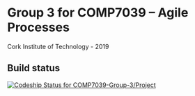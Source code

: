 # Group 3 for COMP7039 – Agile Processes

Cork Institute of Technology - 2019

## Build status

[![Codeship Status for COMP7039-Group-3/Project](https://app.codeship.com/projects/f2ac50d0-e9b3-0137-35f6-2e6fde23e351/status?branch=master)](https://app.codeship.com/projects/374206)